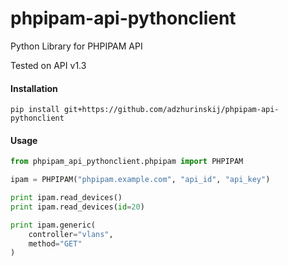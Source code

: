 phpipam-api-pythonclient
=================

Python Library for PHPIPAM API 

Tested on API v1.3

#### Installation
```
pip install git+https://github.com/adzhurinskij/phpipam-api-pythonclient
```

#### Usage
```python
from phpipam_api_pythonclient.phpipam import PHPIPAM

ipam = PHPIPAM("phpipam.example.com", "api_id", "api_key")

print ipam.read_devices()
print ipam.read_devices(id=20)

print ipam.generic(
    controller="vlans",
    method="GET"
)
```